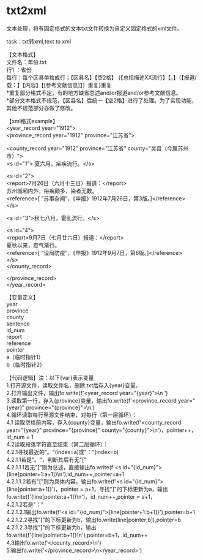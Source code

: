 # txt2xml
文本处理，将有固定格式的文本txt文件转换为自定义固定格式的xml文件。

task：txt转xml,text to xml

【文本格式】  
文件名：年份.txt  
行1 ：省份  
每行：每个区县单独成行；【区县名】【空2格】 {【总括描述XX流行】【。】（【报道/载：】【内容】【[参考文献信息]】）重复}重复  
*重复部分格式不定，有的地方缺省总述and/or报道and/or参考文献信息。  
*部分文本格式不规范，【区县名】后统一【空2格】进行了处理。为了实现功能，其他不规范部分亦做了修改。  

【xml格式example】  
<year_record year="1912"\>  
<province_record year="1912" province="江苏省"\>  

<county_record year="1912" province="江苏省" county="吴县（今属苏州市）"\>  
<s id="1"\> 夏六月，疟疾流行。</s\>  

<s id="2"\>  
<report\>7月26日（六月十三日）报道：</report\>  
苏州城厢内外，疟疾颇多，染者无数。  
<reference\>[ “苏事杂闻”，《申报》1912年7月26日，第3版。]</reference\>  
</s\>  

<s id="3"\>秋七八月，霍乱流行。</s\>  

<s id="4"\>  
<report\>9月7日（七月廿六日）报道：</report\>  
夏秋以来，疫气渐行。  
<reference\>[ “设局防疫”，《申报》1912年9月7日，第6版。]</reference\>  
</s\>  
</county_record\>  

</province_record\>  
</year_record\>  

【变量定义】  
year  
province  
county  
sentence  
id_num  
report  
reference  
pointer  
a（临时指针1）  
b（临时指针2）  

【代码逻辑】注：以下{var}表示变量  
1.打开源文件，读取文件名，删除.txt后存入{year}变量。  
2.打开输出文件，输出fo.write(f'<year_record year=\"{year}\">\n ')  
3.读取第一行，存入{province}变量，输出fo.write(f'<province_record year=\"{year}\" province=\"{province}\">\n')  
4.循环读取每行至源文件结束，对每行（第一层循环）：  
4.1 读取空格前内容，存入{county}变量，输出fo.write(f'<county_record year=\"{year}\" province=\"{province}\" county=\"{county}\">\n')，pointer++， id_num = 1  
4.2读取段落字符直至结束（第二层循环）：  
4.2.1寻找最近的"。"(index=a)或"："(index=b)  
4.2.1.1若是"。"，判断其后有无"["  
4.2.1.1.1若无"["则为总述，直接输出fo.write(f'<s id=\"{id_num}\">{line[pointer+1:a+1]}</s>\n'),id_num++,pointer=a+1  
4.2.1.1.2若有"["则为具体内容，输出fo.write(f'<s id=\"{id_num}\">{line[pointer:a+1]}')，pointer = a+1，寻找"]"的下标更新为a，输出fo.write(f'<reference>{line[pointer:a+1]}</reference></s>\n')，id_num++,pointer = a+1，  
4.2.1.2若是"："  
4.2.1.2.1输出fo.write(f'<s id=\"{id_num}\"><report>{line[pointer+1:b+1]}</report>'),pointer=b+1  
4.2.1.2.2寻找"["的下标更新为b，输出fo.write(line[pointer:b]),pointer=b  
4.2.1.2.3寻找"]"的下标更新为b，输出fo.write(f'<reference>{line[pointer:b+1]}</reference></s>\n'),pointer=b+1，id_num++  
4.3输出fo.write('</county_record>\n')  
5.输出fo.write('</province_record>\n</year_record>')  
